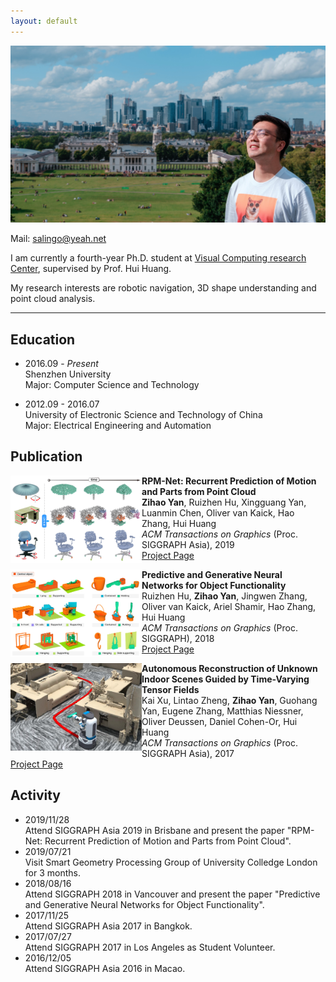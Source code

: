 ```yaml
---
layout: default
---
```


![Portrait](resources/portrait.jpg)

Mail: salingo@yeah.net

I am currently a fourth-year Ph.D. student at [Visual Computing research Center](https://vcc.tech), supervised by Prof. Hui Huang.

My research interests are robotic navigation, 3D shape understanding and point cloud analysis.

* * *


## Education

*   2016.09 - _Present_<br>
Shenzhen University<br>
Major: Computer Science and Technology

*   2012.09 - 2016.07<br>
University of Electronic Science and Technology of China<br>
Major: Electrical Engineering and Automation


## Publication

<img align="left" width="210" height="140" src="resources/2019mobility.jpg">

**RPM-Net: Recurrent Prediction of Motion and Parts from Point Cloud**<br>
**Zihao Yan**, Ruizhen Hu, Xingguang Yan, Luanmin Chen, Oliver van Kaick, Hao Zhang, Hui Huang<br>
_ACM Transactions on Graphics_ (Proc. SIGGRAPH Asia), 2019<br>
[Project Page](http://vcc.szu.edu.cn/research/2019/RPMNet.html)<br>


<img align="left" width="210" height="140" src="resources/2018icon4.jpg">

**Predictive and Generative Neural Networks for Object Functionality**<br>
Ruizhen Hu, **Zihao Yan**, Jingwen Zhang, Oliver van Kaick, Ariel Shamir, Hao Zhang, Hui Huang<br>
_ACM Transactions on Graphics_ (Proc. SIGGRAPH), 2018<br>
[Project Page](http://vcc.szu.edu.cn/research/2018/ICON4.html)<br>


<img align="left" width="210" height="140" src="resources/2017fetch.jpg">

**Autonomous Reconstruction of Unknown Indoor Scenes Guided by Time-Varying Tensor Fields**<br>
Kai Xu, Lintao Zheng, **Zihao Yan**, Guohang Yan, Eugene Zhang, Matthias Niessner, Oliver Deussen, Daniel Cohen-Or, Hui Huang<br>
_ACM Transactions on Graphics_ (Proc. SIGGRAPH Asia), 2017<br>
[Project Page](http://kevinkaixu.net/projects/tfnav.html)<br>


## Activity

*   2019/11/28<br>
    Attend SIGGRAPH Asia 2019 in Brisbane and present the paper "RPM-Net: Recurrent Prediction of Motion and Parts from Point Cloud".
*   2019/07/21<br>
    Visit Smart Geometry Processing Group of University Colledge London for 3 months.
*   2018/08/16<br>
    Attend SIGGRAPH 2018 in Vancouver and present the paper "Predictive and Generative Neural Networks for Object Functionality".
*   2017/11/25<br>
    Attend SIGGRAPH Asia 2017 in Bangkok.
*   2017/07/27<br>
    Attend SIGGRAPH 2017 in Los Angeles as Student Volunteer.
*   2016/12/05<br>
    Attend SIGGRAPH Asia 2016 in Macao.

